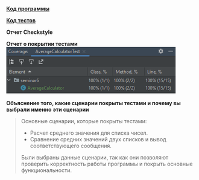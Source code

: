 **[Код программы](AverageCalculator.java)**

**[Код тестов](AverageCalculatorTest.java)**

**Отчет Checkstyle**

**Отчет о покрытии тестами**
![Отчет о покрытии тестами](Coverage.png)

**Объяснение того, какие сценарии покрыты тестами и почему вы выбрали именно эти сценарии**

>Основные сценарии, которые покрыты тестами:
>- Расчет среднего значения для списка чисел.
>- Сравнение средних значений двух списков и вывод соответствующего сообщения.
>
>Были выбраны данные сценарии, так как они позволяют проверить корректность работы программы и покрыть основные функциональности.